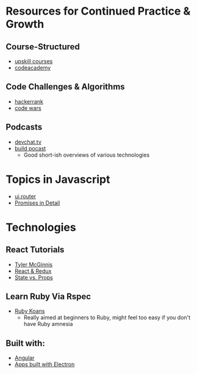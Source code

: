 # Resources for Continued Practice & Growth

## Course-Structured
- [upskill courses](http://upskillcourses.com/)
- [codeacademy](https://www.codecademy.com/)

## Code Challenges & Algorithms
- [hackerrank](https://www.hackerrank.com)
- [code wars](https://www.codewars.com/)

## Podcasts
- [devchat.tv](https://devchat.tv/)
- [build pocast](https://build-podcast.com/)
  - Good short-ish overviews of various technologies

# Topics in Javascript


- [ui.router](https://ui-router.github.io/docs/0.3.1/#/api/ui.router)
- [Promises in Detail](http://dailyjs.com/2014/02/20/promises-in-detail/)


# Technologies

## React Tutorials
- [Tyler McGinnis](https://online.reacttraining.com/p/reactjsfundamentals)
- [React & Redux](https://www.youtube.com/user/MrRemchi/videos)
- [State vs. Props](https://github.com/uberVU/react-guide/blob/master/props-vs-state.md)

## Learn Ruby Via Rspec
- [Ruby Koans](https://github.com/edgecase/ruby_koans)
  - Really aimed at beginners to Ruby, might feel too easy if you don't have Ruby amnesia

## Built with:
- [Angular](https://www.madewithangular.com/#/)
- [Apps built with Electron](http://electron.atom.io/apps/)
